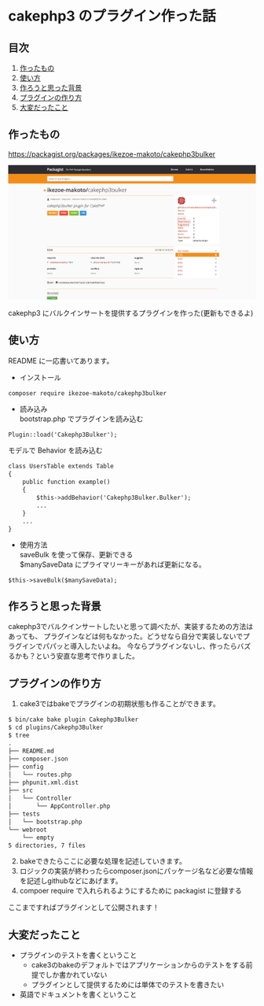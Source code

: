 # cakephp3 のプラグイン作った話
## 目次

1. [作ったもの](#作ったもの)
1. [使い方](#使い方)
1. [作ろうと思った背景](#作ろうと思った背景)
1. [プラグインの作り方](#プラグインの作り方)
1. [大変だったこと](#大変だったこと)

## 作ったもの
https://packagist.org/packages/ikezoe-makoto/cakephp3bulker

![cakephp3bulker.png](cakephp3bulker.png)

cakephp3 にバルクインサートを提供するプラグインを作った(更新もできるよ)

## 使い方
README に一応書いてあります。
- インストール  
```
composer require ikezoe-makoto/cakephp3bulker
```
- 読み込み  
bootstrap.php でプラグインを読み込む
```php:/config/bootstrap.php
Plugin::load('Cakephp3Bulker');
```
モデルで Behavior を読み込む
```php:src/Model/Table/UsersTable.php
class UsersTable extends Table
{
    public function example()
    {
        $this->addBehavior('Cakephp3Bulker.Bulker');
        ...
    }
    ...
}
```
- 使用方法  
saveBulk を使って保存、更新できる  
$manySaveData にプライマリーキーがあれば更新になる。
```php:src/Model/Table/UsersTable.php
$this->saveBulk($manySaveData);
```

## 作ろうと思った背景
cakephp3でバルクインサートしたいと思って調べたが、実装するための方法はあっても、
プラグインなどは何もなかった。どうせなら自分で実装しないでプラグインでパパッと導入したいよね。
今ならプラグインないし、作ったらバズるかも？という安直な思考で作りました。

## プラグインの作り方
1. cake3ではbakeでプラグインの初期状態も作ることができます。
```
$ bin/cake bake plugin Cakephp3Bulker
$ cd plugins/Cakephp3Bulker
$ tree
.
├── README.md
├── composer.json
├── config
│   └── routes.php
├── phpunit.xml.dist
├── src
│   └── Controller
│       └── AppController.php
├── tests
│   └── bootstrap.php
└── webroot
    └── empty
5 directories, 7 files
```
2. bakeできたらここに必要な処理を記述していきます。
1. ロジックの実装が終わったらcomposer.jsonにパッケージ名など必要な情報を記述しgithubなどにあげます。
1. compoer require で入れられるようにするために packagist に登録する

ここまですればプラグインとして公開されます！
## 大変だったこと
- プラグインのテストを書くということ  
    - cake3のbakeのデフォルトではアプリケーションからのテストをする前提でしか書かれていない
    - プラグインとして提供するためには単体でのテストを書きたい
- 英語でドキュメントを書くということ
